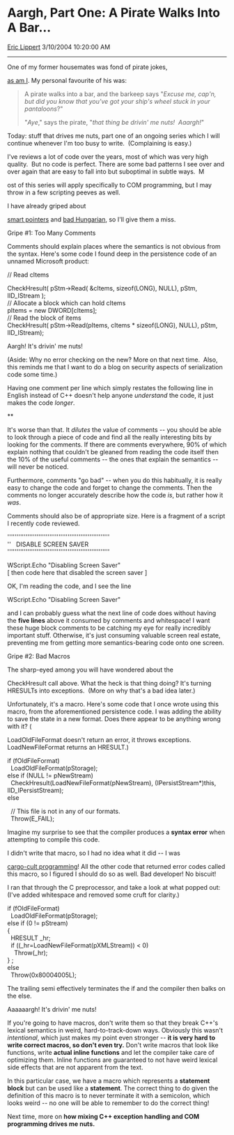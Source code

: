 # Aargh, Part One: A Pirate Walks Into A Bar…

[Eric Lippert](https://social.msdn.microsoft.com/profile/Eric%20Lippert) 3/10/2004 10:20:00 AM

-----

One of my former housemates was fond of pirate jokes,

[as am I](http://blogs.msdn.com/ericlippert/archive/2003/09/19/53054.aspx). My personal favourite of his was:

> A pirate walks into a bar, and the barkeep says "*Excuse me, cap'n, but did you know that you've got your ship's wheel stuck in your pantaloons*?"
> 
> "*Aye*," says the pirate, "*that thing be drivin' me nuts\!  Aaargh\!*"

Today: stuff that drives me nuts, part one of an ongoing series which I will continue whenever I'm too busy to write.  (Complaining is easy.)

I've reviews a lot of code over the years, most of which was very high quality.  But no code is perfect. There are some bad patterns I see over and over again that are easy to fall into but suboptimal in subtle ways.  M

ost of this series will apply specifically to COM programming, but I may throw in a few scripting peeves as well.

I have already griped about

[smart pointers](http://blogs.msdn.com/ericlippert/archive/2003/09/16/53016.aspx) and [bad Hungarian](http://blogs.msdn.com/ericlippert/archive/2003/09/16/53015.aspx), so I'll give them a miss.

Gripe \#1: Too Many Comments

Comments should explain places where the semantics is not obvious from the syntax. Here's some code I found deep in the persistence code of an unnamed Microsoft product:

// Read cItems  

CheckHresult( pStm-\>Read( \&cItems, sizeof(LONG), NULL), pStm, IID\_IStream );  
// Allocate a block which can hold cItems  
pItems = new DWORD\[cItems\];  
// Read the block of items  
CheckHresult( pStm-\>Read(pItems, cItems \* sizeof(LONG), NULL), pStm, IID\_IStream);

Aargh\! It's drivin' me nuts\!

(Aside: Why no error checking on the new? More on that next time.  Also, this reminds me that I want to do a blog on security aspects of serialization code some time.)

Having one comment per line which simply restates the following line in English instead of C++ doesn't help anyone *understand* the code, it just makes the code *longer*.

**

It's worse than that. It *dilutes* the value of comments -- you should be able to look through a piece of code and find all the really interesting bits by looking for the comments. If there are comments everywhere, 90% of which explain nothing that couldn't be gleaned from reading the code itself then the 10% of the useful comments -- the ones that explain the semantics -- will never be noticed.

Furthermore, comments "go bad" -- when you do this habitually, it is really easy to change the code and forget to change the comments. Then the comments no longer accurately describe how the code *is*, but rather how it *was*.

Comments should also be of appropriate size. Here is a fragment of a script I recently code reviewed.

''''''''''''''''''''''''''''''''''''''''''''''''''''''''  
''   DISABLE SCREEN SAVER  
''''''''''''''''''''''''''''''''''''''''''''''''''''''''  
  

WScript.Echo "Disabling Screen Saver"  
\[ then code here that disabled the screen saver \]

OK, I'm reading the code, and I see the line

WScript.Echo "Disabling Screen Saver"

and I can probably guess what the next line of code does without having the **five lines** above it consumed by comments and whitespace\! I want these huge block comments to be catching my eye for really incredibly important stuff. Otherwise, it's just consuming valuable screen real estate, preventing me from getting more semantics-bearing code onto one screen.

Gripe \#2: Bad Macros

The sharp-eyed among you will have wondered about the

CheckHresult call above. What the heck is that thing doing? It's turning HRESULTs into exceptions.  (More on why that's a bad idea later.)

Unfortunately, it's a macro. Here's some code that I once wrote using this macro, from the aforementioned persistence code. I was adding the ability to save the state in a new format. Does there appear to be anything wrong with it? (

LoadOldFileFormat doesn't return an error, it throws exceptions. LoadNewFileFormat returns an HRESULT.)

if (fOldFileFormat)  
  LoadOldFileFormat(pStorage);  
else if (NULL \!= pNewStream)  
  CheckHresult(LoadNewFileFormat(pNewStream), (IPersistStream\*)this, IID\_IPersistStream);  
else  

  // This file is not in any of our formats.  
  Throw(E\_FAIL);

Imagine my surprise to see that the compiler produces a **syntax error** when attempting to compile this code.

I didn't write that macro, so I had no idea what it did -- I was

[cargo-cult programming](http://blogs.msdn.com/ericlippert/archive/2004/03/01/82168.aspx)\! All the other code that returned error codes called this macro, so I figured I should do so as well. Bad developer\! No biscuit\!

I ran that through the C preprocessor, and take a look at what popped out: (I've added whitespace and removed some cruft for clarity.)

if (fOldFileFormat)  
  LoadOldFileFormat(pStorage);  
else if (0 \!= pStream)  
{  
  HRESULT \_hr;   
  if ((\_hr=LoadNewFileFormat(pXMLStream)) \< 0)   
    Throw(\_hr);   
} ;  
else  
  Throw(0x80004005L);

The trailing semi effectively terminates the if and the compiler then balks on the else.

Aaaaaargh\! It's drivin' me nuts\!

If you're going to have macros, don't write them so that they break C++'s lexical semantics in weird, hard-to-track-down ways. Obviously this wasn't *intentional*, which just makes my point even stronger -- **it is very hard to write correct macros, so don't even try.** Don't write macros that look like functions, write **actual inline functions** and let the compiler take care of optimizing them. Inline functions are guaranteed to not have weird lexical side effects that are not apparent from the text.

In this particular case, we have a macro which represents a **statement block** but can be used like a **statement**. The correct thing to do given the definition of this macro is to never terminate it with a semicolon, which looks weird -- no one will be able to remember to do the correct thing\!

Next time, more on **how mixing C++ exception handling and COM programming drives me nuts.**

